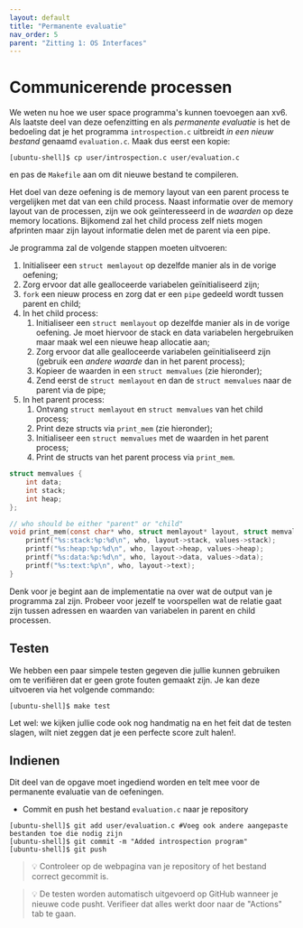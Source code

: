 ```yaml
---
layout: default
title: "Permanente evaluatie"
nav_order: 5
parent: "Zitting 1: OS Interfaces"
---
```


# Communicerende processen

We weten nu hoe we user space programma's kunnen toevoegen aan xv6.
Als laatste deel van deze oefenzitting en als *permanente evaluatie* is het de bedoeling dat je het programma `introspection.c` uitbreidt _in een nieuw bestand_ genaamd `evaluation.c`.
Maak dus eerst een kopie:

```console
[ubuntu-shell]$ cp user/introspection.c user/evaluation.c
```

en pas de `Makefile` aan om dit nieuwe bestand te compileren.

Het doel van deze oefening is de memory layout van een parent process te vergelijken met dat van een child process.
Naast informatie over de memory layout van de processen, zijn we ook geïnteresseerd in de *waarden* op deze memory locations.
Bijkomend zal het child process zelf niets mogen afprinten maar zijn layout informatie delen met de parent via een pipe.

Je programma zal de volgende stappen moeten uitvoeren:

1. Initialiseer een `struct memlayout` op dezelfde manier als in de vorige oefening;
1. Zorg ervoor dat alle gealloceerde variabelen geïnitialiseerd zijn;
1. `fork` een nieuw process en zorg dat er een `pipe` gedeeld wordt tussen parent en child;
1. In het child process:
    1. Initialiseer een `struct memlayout` op dezelfde manier als in de vorige oefening.
       Je moet hiervoor de stack en data variabelen hergebruiken maar maak wel een nieuwe heap allocatie aan;
    1. Zorg ervoor dat alle gealloceerde variabelen geïnitialiseerd zijn (gebruik een *andere waarde* dan in het parent process);
    1. Kopieer de waarden in een `struct memvalues` (zie hieronder);
    1. Zend eerst de `struct memlayout` en dan de `struct memvalues` naar de parent via de pipe;
1. In het parent process:
    1. Ontvang `struct memlayout` en `struct memvalues` van het child process;
    1. Print deze structs via `print_mem` (zie hieronder);
    1. Initialiseer een `struct memvalues` met de waarden in het parent process;
    1. Print de structs van het parent process via `print_mem`.

```c
struct memvalues {
    int data;
    int stack;
    int heap;
};

// who should be either "parent" or "child"
void print_mem(const char* who, struct memlayout* layout, struct memvalues* values) {
    printf("%s:stack:%p:%d\n", who, layout->stack, values->stack);
    printf("%s:heap:%p:%d\n", who, layout->heap, values->heap);
    printf("%s:data:%p:%d\n", who, layout->data, values->data);
    printf("%s:text:%p\n", who, layout->text);
}
```

Denk voor je begint aan de implementatie na over wat de output van je programma zal zijn.
Probeer voor jezelf te voorspellen wat de relatie gaat zijn tussen adressen en waarden van variabelen in parent en child processen.

## Testen

We hebben een paar simpele testen gegeven die jullie kunnen gebruiken om te verifiëren dat er geen grote fouten gemaakt zijn.
Je kan deze uitvoeren via het volgende commando:

```console
[ubuntu-shell]$ make test
```

Let wel: we kijken jullie code ook nog handmatig na en het feit dat de testen slagen, wilt niet zeggen dat je een perfecte score zult halen!.

## Indienen

Dit deel van de opgave moet ingediend worden en telt mee voor de permanente evaluatie van de oefeningen.

* Commit en push het bestand `evaluation.c` naar je repository

```console
[ubuntu-shell]$ git add user/evaluation.c #Voeg ook andere aangepaste bestanden toe die nodig zijn
[ubuntu-shell]$ git commit -m "Added introspection program"
[ubuntu-shell]$ git push
```

> :bulb: Controleer op de webpagina van je repository of het bestand correct gecommit is.

> :bulb: De testen worden automatisch uitgevoerd op GitHub wanneer je nieuwe code pusht.
> Verifieer dat alles werkt door naar de "Actions" tab te gaan.
